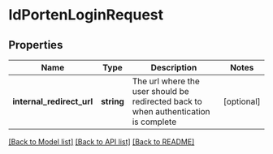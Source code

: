 # IdPortenLoginRequest

## Properties
Name | Type | Description | Notes
------------ | ------------- | ------------- | -------------
**internal_redirect_url** | **string** | The url where the user should be redirected back to when authentication is complete | [optional] 

[[Back to Model list]](../../README.md#documentation-for-models) [[Back to API list]](../../README.md#documentation-for-api-endpoints) [[Back to README]](../../README.md)


